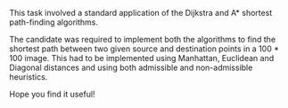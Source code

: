 This task involved a standard application of the Dijkstra and A* shortest path-finding algorithms.

The candidate was required to implement both the algorithms to find the shortest path between two given source and destination points in a 100 * 100 image.
This had to be implemented using Manhattan, Euclidean and Diagonal distances and using both admissible and non-admissible heuristics.

Hope you find it useful!
